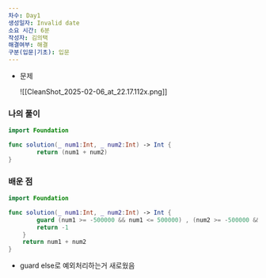 ```yaml
---
차수: Day1
생성일자: Invalid date
소요 시간: 6분
작성자: 김의택
해결여부: 해결
구분(입문|기초): 입문
---
```

- 문제
    
    ![[CleanShot_2025-02-06_at_22.17.112x.png]]
    

### 나의 풀이

```Swift
import Foundation

func solution(_ num1:Int, _ num2:Int) -> Int {
        return (num1 + num2)
}
```

  

### 배운 점

```Swift
import Foundation

func solution(_ num1:Int, _ num2:Int) -> Int {
        guard (num1 >= -500000 && num1 <= 500000) , (num2 >= -500000 && num2 <= 500000) else {
        return -1
    }
    return num1 + num2
}
```

- guard else로 예외처리하는거 새로웠음